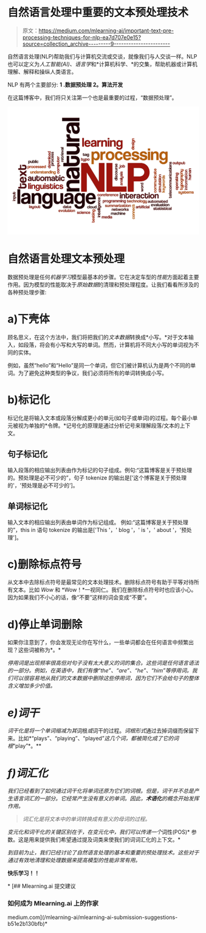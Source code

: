 # 自然语言处理中重要的文本预处理技术

> 原文：<https://medium.com/mlearning-ai/important-text-pre-processing-techniques-for-nlp-ea7d707e0e15?source=collection_archive---------9----------------------->

自然语言处理(NLP)帮助我们与计算机交流或交谈，就像我们与人交谈一样。NLP 也可以定义为*人工智能(AI)、语言学*和*计算机科学、*的交集，帮助机器或计算机理解、解释和操纵人类语言。

NLP 有两个主要部分:
**1 .数据预处理
2。算法开发**

在这篇博客中，我们将只关注第一个也是最重要的过程，“数据预处理”。

![](img/c1c339359d24c3722405f9ba5a40caa3.png)

# 自然语言处理文本预处理

数据预处理是任何*机器学习*模型最基本的步骤。它在决定车型的*性能*方面起着主要作用。因为模型的性能取决于*原始数据*的清理和预处理程度。让我们看看所涉及的各种预处理步骤:

# a)下壳体

顾名思义，在这个方法中，我们将把我们的*文本数据*转换成*小写。*对于文本输入，如段落，将会有小写和大写的单词。然而，计算机将不同大小写的单词视为不同的实体。

例如，虽然“hello”和“Hello”是同一个单词，但它们被计算机认为是两个不同的单词。为了避免这种类型的争议，我们必须将所有的单词转换成小写。

# b)标记化

标记化是将输入文本或段落分解成更小的单元(如句子或单词)的过程。每个最小单元被视为单独的*令牌。*记号化的原理是通过分析记号来理解段落/文本的上下文。

## **句子标记化**

输入段落的相应输出列表由作为标记的句子组成。例句:“这篇博客是关于预处理的。预处理是必不可少的”，句子 tokenize 的输出是['这个博客是关于预处理的'，'预处理是必不可少的']。

## 单词标记化

输入文本的相应输出列表由单词作为标记组成。
例如:“这篇博客是关于预处理的”，this in 语句 tokenize 的输出是['This '，' blog '，' is '，' about '，'预处理']。

# c)删除标点符号

从文本中去除标点符号是最常见的文本处理技术。删除标点符号有助于平等对待所有文本。比如 *Wow* 和 *Wow！*一视同仁。我们在删除标点符号时也应该小心。因为如果我们不小心的话，像“不要”这样的词会变成“不要”。

# d)停止单词删除

如果你注意到了，你会发现无论你在写什么，一些单词都会在任何语言中频繁出现？这些词被称为*。*

*停用词是出现频率很高但对句子没有太大意义的词的集合。这些词是任何语言语法的一部分。例如，在英语中，我们有像“the”、“are”、“he”、“him”等停用词。我们可以很容易地从我们的文本数据中删除这些停用词，因为它们不会给句子的整体含义增加多少价值。*

# *e)词干*

*词干化是将一个单词缩减为其*词根*或*词干的过程。*词根形式*通过去掉词缀而保留下来。比如*“plays”、“playing”、“played”*这几个词，都被简化成了它的词根*“play”*。**

# *f)词汇化*

*我们已经看到了如何通过词干化将单词还原为它们的词根。但是，词干并不总是产生语言词汇的一部分。它经常产生没有意义的单词。因此，**术语化**的概念开始发挥作用。*

> *词汇化是将文本中的单词转换成有意义的母词的过程。*

*变元化和词干化的关键区别在于，在变元化中，我们可以传递一个*词性(POS)* 参数。这是用来提供我们希望通过提及词类来使我们的词词汇化的上下文。*

*到目前为止，我们已经讨论了自然语言处理的基本和重要的预处理技术。这些对于通过有效地清理和处理数据来提高模型的性能非常有用。*

**快乐学习！！**

*[](/mlearning-ai/mlearning-ai-submission-suggestions-b51e2b130bfb) [## Mlearning.ai 提交建议

### 如何成为 Mlearning.ai 上的作家

medium.com](/mlearning-ai/mlearning-ai-submission-suggestions-b51e2b130bfb)*
